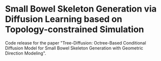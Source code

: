 # Small Bowel Skeleton Generation via Diffusion Learning based on Topology-constrained Simulation

Code release for the paper "Tree-Diffusion: Octree-Based Conditional Diffusion Model for Small Bowel Skeleton Generation with Geometric Direction Modeling".

